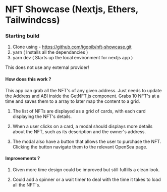# NFT Showcase (Nextjs, Ethers, Tailwindcss)

### Starting build

1. Clone using - https://github.com/igopib/nft-showcase.git
2. yarn ( Installs all the dependancies )
3. yarn dev ( Starts up the local environment for nextjs app )

This does not use any external provider!

#### How does this work ?

This app can grab all the NFT's of any given address. Just needs to update the Address and ABI inside the GetNFT.js component.
Grabs 10 NFT's at a time and saves them to a array to later map the content to a grid.

1. The list of NFTs are displayed as a grid of cards, with each card displaying the
   NFT's details.

2. When a user clicks on a card, a modal should displays more details
   about the NFT, such as its description and the owner's address.

3. The modal also have a button that allows the user to purchase the NFT. Clicking
   the button navigate them to the relevant OpenSea page.

#### Improvements ?

1. Given more time design could be improved but still fulfills a clean look.

2. Could add a spinner or a wait timer to deal with the time it takes to load all the NFT's.
